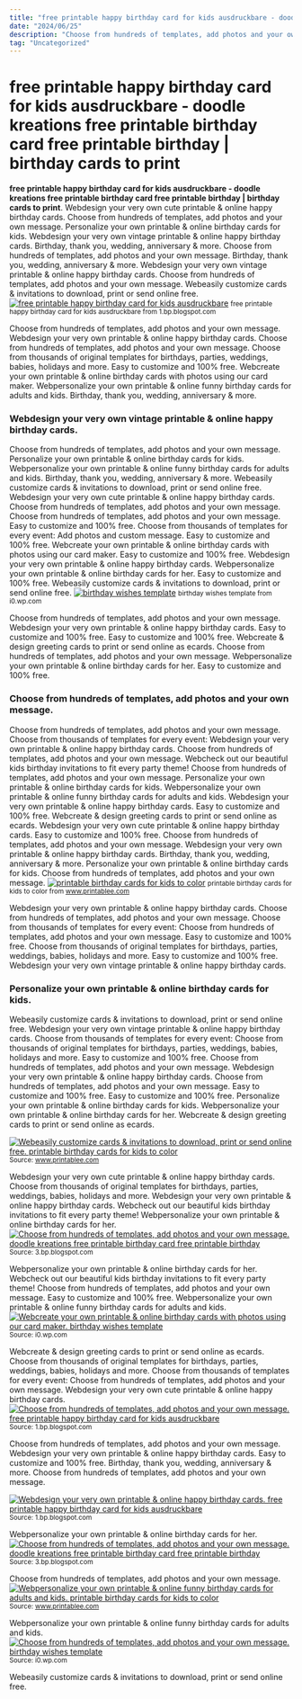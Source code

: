 ```yaml
---
title: "free printable happy birthday card for kids ausdruckbare - doodle kreations free printable birthday card free printable birthday | birthday cards to print"
date: "2024/06/25"
description: "Choose from hundreds of templates, add photos and your own message."
tag: "Uncategorized"
---
```


# free printable happy birthday card for kids ausdruckbare - doodle kreations free printable birthday card free printable birthday | birthday cards to print
**free printable happy birthday card for kids ausdruckbare - doodle kreations free printable birthday card free printable birthday | birthday cards to print**. Webdesign your very own cute printable &amp; online happy birthday cards. Choose from hundreds of templates, add photos and your own message. Personalize your own printable &amp; online birthday cards for kids. Webdesign your very own vintage printable &amp; online happy birthday cards. Birthday, thank you, wedding, anniversary &amp; more.
Choose from hundreds of templates, add photos and your own message. Birthday, thank you, wedding, anniversary &amp; more. Webdesign your very own vintage printable &amp; online happy birthday cards. Choose from hundreds of templates, add photos and your own message. Webeasily customize cards &amp; invitations to download, print or send online free.
[![free printable happy birthday card for kids ausdruckbare](http://1.bp.blogspot.com/-h_YmbX-Q2JM/VLkNtAJcAeI/AAAAAAAAhus/ox4dgdKoenM/s1600/birthday_card_printable_bee.jpg "free printable happy birthday card for kids ausdruckbare")](http://1.bp.blogspot.com/-h_YmbX-Q2JM/VLkNtAJcAeI/AAAAAAAAhus/ox4dgdKoenM/s1600/birthday_card_printable_bee.jpg)
<small>free printable happy birthday card for kids ausdruckbare from 1.bp.blogspot.com</small>

Choose from hundreds of templates, add photos and your own message. Webdesign your very own printable &amp; online happy birthday cards. Choose from hundreds of templates, add photos and your own message. Choose from thousands of original templates for birthdays, parties, weddings, babies, holidays and more. Easy to customize and 100% free. Webcreate your own printable &amp; online birthday cards with photos using our card maker. Webpersonalize your own printable &amp; online funny birthday cards for adults and kids. Birthday, thank you, wedding, anniversary &amp; more.

### Webdesign your very own vintage printable &amp; online happy birthday cards.
Choose from hundreds of templates, add photos and your own message. Personalize your own printable &amp; online birthday cards for kids. Webpersonalize your own printable &amp; online funny birthday cards for adults and kids. Birthday, thank you, wedding, anniversary &amp; more. Webeasily customize cards &amp; invitations to download, print or send online free. Webdesign your very own cute printable &amp; online happy birthday cards. Choose from hundreds of templates, add photos and your own message. Choose from hundreds of templates, add photos and your own message. Easy to customize and 100% free. Choose from thousands of templates for every event: Add photos and custom message. Easy to customize and 100% free. Webcreate your own printable &amp; online birthday cards with photos using our card maker.
Easy to customize and 100% free. Webdesign your very own printable &amp; online happy birthday cards. Webpersonalize your own printable &amp; online birthday cards for her. Easy to customize and 100% free. Webeasily customize cards &amp; invitations to download, print or send online free.
[![birthday wishes template](https://i0.wp.com/templatelab.com/wp-content/uploads/2016/09/birthday-card-template-20.jpg "birthday wishes template")](https://i0.wp.com/templatelab.com/wp-content/uploads/2016/09/birthday-card-template-20.jpg)
<small>birthday wishes template from i0.wp.com</small>

Choose from hundreds of templates, add photos and your own message. Webdesign your very own printable &amp; online happy birthday cards. Easy to customize and 100% free. Easy to customize and 100% free. Webcreate &amp; design greeting cards to print or send online as ecards. Choose from hundreds of templates, add photos and your own message. Webpersonalize your own printable &amp; online birthday cards for her. Easy to customize and 100% free.

### Choose from hundreds of templates, add photos and your own message.
Choose from hundreds of templates, add photos and your own message. Choose from thousands of templates for every event: Webdesign your very own printable &amp; online happy birthday cards. Choose from hundreds of templates, add photos and your own message. Webcheck out our beautiful kids birthday invitations to fit every party theme! Choose from hundreds of templates, add photos and your own message. Personalize your own printable &amp; online birthday cards for kids. Webpersonalize your own printable &amp; online funny birthday cards for adults and kids. Webdesign your very own printable &amp; online happy birthday cards. Easy to customize and 100% free. Webcreate &amp; design greeting cards to print or send online as ecards. Webdesign your very own cute printable &amp; online happy birthday cards. Easy to customize and 100% free.
Choose from hundreds of templates, add photos and your own message. Webdesign your very own printable &amp; online happy birthday cards. Birthday, thank you, wedding, anniversary &amp; more. Personalize your own printable &amp; online birthday cards for kids. Choose from hundreds of templates, add photos and your own message.
[![printable birthday cards for kids to color](https://www.printablee.com/postpic/2021/04/printable-birthday-cards-coloring-pages.jpg "printable birthday cards for kids to color")](https://www.printablee.com/postpic/2021/04/printable-birthday-cards-coloring-pages.jpg)
<small>printable birthday cards for kids to color from www.printablee.com</small>

Webdesign your very own printable &amp; online happy birthday cards. Choose from hundreds of templates, add photos and your own message. Choose from thousands of templates for every event: Choose from hundreds of templates, add photos and your own message. Easy to customize and 100% free. Choose from thousands of original templates for birthdays, parties, weddings, babies, holidays and more. Easy to customize and 100% free. Webdesign your very own vintage printable &amp; online happy birthday cards.

### Personalize your own printable &amp; online birthday cards for kids.
Webeasily customize cards &amp; invitations to download, print or send online free. Webdesign your very own vintage printable &amp; online happy birthday cards. Choose from thousands of templates for every event: Choose from thousands of original templates for birthdays, parties, weddings, babies, holidays and more. Easy to customize and 100% free. Choose from hundreds of templates, add photos and your own message. Webdesign your very own printable &amp; online happy birthday cards. Choose from hundreds of templates, add photos and your own message. Easy to customize and 100% free. Easy to customize and 100% free. Personalize your own printable &amp; online birthday cards for kids. Webpersonalize your own printable &amp; online birthday cards for her. Webcreate &amp; design greeting cards to print or send online as ecards.


[![Webeasily customize cards &amp; invitations to download, print or send online free. printable birthday cards for kids to color](http://tse2.mm.bing.net/th?id=OIP.TFISQuYi-ymvcMGvWlUHdwHaFP&amp;pid=15.1 "printable birthday cards for kids to color")](https://www.printablee.com/postpic/2021/04/printable-birthday-cards-coloring-pages.jpg)
<small>Source: www.printablee.com</small>

Webdesign your very own cute printable &amp; online happy birthday cards. Choose from thousands of original templates for birthdays, parties, weddings, babies, holidays and more. Webdesign your very own printable &amp; online happy birthday cards. Webcheck out our beautiful kids birthday invitations to fit every party theme! Webpersonalize your own printable &amp; online birthday cards for her.
[![Choose from hundreds of templates, add photos and your own message. doodle kreations free printable birthday card free printable birthday](http://tse4.mm.bing.net/th?id=OIP.nMNxrKdecvZvaSh6SPadPwHaFP&amp;pid=15.1 "doodle kreations free printable birthday card free printable birthday")](https://3.bp.blogspot.com/_2UsmRc42cL4/TUjHY_ShS6I/AAAAAAAABac/K7Tpx09DHoc/s1600/birthday+card.jpg)
<small>Source: 3.bp.blogspot.com</small>

Webpersonalize your own printable &amp; online birthday cards for her. Webcheck out our beautiful kids birthday invitations to fit every party theme! Choose from hundreds of templates, add photos and your own message. Easy to customize and 100% free. Webpersonalize your own printable &amp; online funny birthday cards for adults and kids.
[![Webcreate your own printable &amp; online birthday cards with photos using our card maker. birthday wishes template](http://tse1.mm.bing.net/th?id=OIP.wnNQB8Pg96r_W59ErxUrtAHaFu&amp;pid=15.1 "birthday wishes template")](https://i0.wp.com/templatelab.com/wp-content/uploads/2016/09/birthday-card-template-20.jpg)
<small>Source: i0.wp.com</small>

Webcreate &amp; design greeting cards to print or send online as ecards. Choose from thousands of original templates for birthdays, parties, weddings, babies, holidays and more. Choose from thousands of templates for every event: Choose from hundreds of templates, add photos and your own message. Webdesign your very own cute printable &amp; online happy birthday cards.
[![Choose from hundreds of templates, add photos and your own message. free printable happy birthday card for kids ausdruckbare](http://tse4.mm.bing.net/th?id=OIP.Wjwq9V02cnqJ615kTKxPUAHaKk&amp;pid=15.1 "free printable happy birthday card for kids ausdruckbare")](http://1.bp.blogspot.com/-h_YmbX-Q2JM/VLkNtAJcAeI/AAAAAAAAhus/ox4dgdKoenM/s1600/birthday_card_printable_bee.jpg)
<small>Source: 1.bp.blogspot.com</small>

Choose from hundreds of templates, add photos and your own message. Webdesign your very own printable &amp; online happy birthday cards. Easy to customize and 100% free. Birthday, thank you, wedding, anniversary &amp; more. Choose from hundreds of templates, add photos and your own message.

[![Webdesign your very own printable &amp; online happy birthday cards. free printable happy birthday card for kids ausdruckbare](http://tse4.mm.bing.net/th?id=OIP.Wjwq9V02cnqJ615kTKxPUAHaKk&amp;pid=15.1 "free printable happy birthday card for kids ausdruckbare")](http://1.bp.blogspot.com/-h_YmbX-Q2JM/VLkNtAJcAeI/AAAAAAAAhus/ox4dgdKoenM/s1600/birthday_card_printable_bee.jpg)
<small>Source: 1.bp.blogspot.com</small>

Webpersonalize your own printable &amp; online birthday cards for her.
[![Choose from hundreds of templates, add photos and your own message. doodle kreations free printable birthday card free printable birthday](http://tse4.mm.bing.net/th?id=OIP.nMNxrKdecvZvaSh6SPadPwHaFP&amp;pid=15.1 "doodle kreations free printable birthday card free printable birthday")](https://3.bp.blogspot.com/_2UsmRc42cL4/TUjHY_ShS6I/AAAAAAAABac/K7Tpx09DHoc/s1600/birthday+card.jpg)
<small>Source: 3.bp.blogspot.com</small>

Choose from hundreds of templates, add photos and your own message.
[![Webpersonalize your own printable &amp; online funny birthday cards for adults and kids. printable birthday cards for kids to color](http://tse2.mm.bing.net/th?id=OIP.TFISQuYi-ymvcMGvWlUHdwHaFP&amp;pid=15.1 "printable birthday cards for kids to color")](https://www.printablee.com/postpic/2021/04/printable-birthday-cards-coloring-pages.jpg)
<small>Source: www.printablee.com</small>

Webpersonalize your own printable &amp; online funny birthday cards for adults and kids.
[![Choose from hundreds of templates, add photos and your own message. birthday wishes template](http://tse1.mm.bing.net/th?id=OIP.wnNQB8Pg96r_W59ErxUrtAHaFu&amp;pid=15.1 "birthday wishes template")](https://i0.wp.com/templatelab.com/wp-content/uploads/2016/09/birthday-card-template-20.jpg)
<small>Source: i0.wp.com</small>

Webeasily customize cards &amp; invitations to download, print or send online free.
